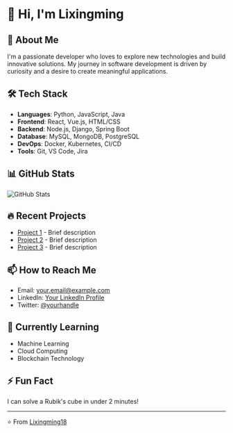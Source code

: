 # 👋 Hi, I'm Lixingming

## 🚀 About Me
I'm a passionate developer who loves to explore new technologies and build innovative solutions. My journey in software development is driven by curiosity and a desire to create meaningful applications.

## 🛠️ Tech Stack
- **Languages**: Python, JavaScript, Java
- **Frontend**: React, Vue.js, HTML/CSS
- **Backend**: Node.js, Django, Spring Boot
- **Database**: MySQL, MongoDB, PostgreSQL
- **DevOps**: Docker, Kubernetes, CI/CD
- **Tools**: Git, VS Code, Jira

## 📊 GitHub Stats
![GitHub Stats](https://github-readme-stats.vercel.app/api?username=Lixingming18&show_icons=true&theme=radical)

## 🔥 Recent Projects
- [Project 1](link) - Brief description
- [Project 2](link) - Brief description
- [Project 3](link) - Brief description

## 📫 How to Reach Me
- Email: [your.email@example.com](mailto:your.email@example.com)
- LinkedIn: [Your LinkedIn Profile](https://linkedin.com/in/yourprofile)
- Twitter: [@yourhandle](https://twitter.com/yourhandle)

## 🌱 Currently Learning
- Machine Learning
- Cloud Computing
- Blockchain Technology

## ⚡ Fun Fact
I can solve a Rubik's cube in under 2 minutes!

---

⭐️ From [Lixingming18](https://github.com/Lixingming18)
